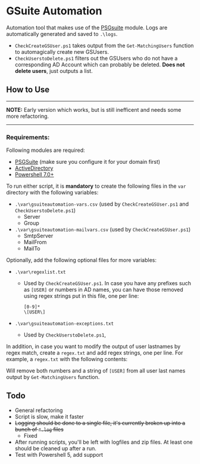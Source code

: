 # GSuite Automation
Automation tool that makes use of the [PSGsuite](https://psgsuite.io/) module. Logs are automatically generated and saved to `.\logs`. 
* `CheckCreateGSUser.ps1` takes output from the `Get-MatchingUsers` function to automagically create new GSUsers.
* `CheckUserstoDelete.ps1` filters out the GSUsers who do not have a corresponding AD Account which can probably be deleted. **Does not delete users**, just outputs a list.

## How to Use
---
**NOTE:** Early version which works, but is still inefficent and needs some more refactoring. 

---
### Requirements:
Following modules are required:
* [PSGSuite](https://psgsuite.io/) (make sure you configure it for your domain first)
* [ActiveDirectory](https://docs.microsoft.com/en-us/windows-hardware/manufacture/desktop/features-on-demand-non-language-fod#remote-server-administration-tools-rsat)
* [Powershell 7.0+](https://github.com/PowerShell/PowerShell/releases/tag/v7.0.3)

To run either script, it is **mandatory** to create the following files in the `var` directory with the following variables:
* `.\var\gsuiteautomation-vars.csv` (used by `CheckCreateGSUser.ps1` and `CheckUserstoDelete.ps1`)
  * Server
  * Group 
* `.\var\gsuiteautomation-mailvars.csv` (used by `CheckCreateGSUser.ps1`)
  * SmtpServer
  * MailFrom
  * MailTo

Optionally, add the following optional files for more variables:
* `.\var\regexlist.txt` 
  * Used by `CheckCreateGSUser.ps1`. In case you have any prefixes such as `[USER]` or numbers in AD names, you can have those removed using regex strings put in this file, one per line:
    ```
    [0-9]*
    \[USER\]
    ```

* `.\var\gsuiteautomation-exceptions.txt`
  * Used by `CheckUserstoDelete.ps1`,


In addition, in case you want to modify the output of user lastnames by regex match, create a `regex.txt` and add regex strings, one per line. For example, a `regex.txt` with the following contents:

Will remove both numbers and a string of `[USER]` from all user last names output by `Get-MatchingUsers` function.



## Todo
* General refactoring
* Script is slow, make it faster
* ~~Logging should be done to a single file, it's currently broken up into a bunch of `*.log` files~~
  * Fixed
* After running scripts, you'll be left with logfiles and zip files. At least one should be cleaned up after a run.
* Test with Powershell 5, add support